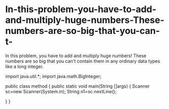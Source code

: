 # In-this-problem-you-have-to-add-and-multiply-huge-numbers-These-numbers-are-so-big-that-you-can-t-
In this problem, you have to add and multiply huge numbers! These numbers are so big that you can't contain them in any ordinary data types like a long integer.

import java.util.*;
import java.math.BigInteger;

public class method
{
   public static void main(String []args)
   {
       Scanner sc=new Scanner(System.in);
       String n1=sc.nextLine();
   
   }
}
